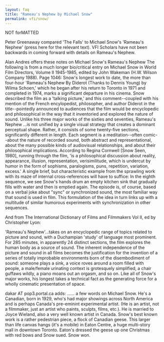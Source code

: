 ```yaml
---
layout: faq
title: "Rameau's Nephew by Michael Snow"
permalink: vfi/snow/
---
```


NOT forMATTED

Peter Greenaway compared 'The Falls' to Michael Snow's 'Rameau's Nephew' (press here for the relevant text). VFI Scholars have not been backwards in coming forward with details on Rameau's Nephew.


Alan Andres offers these notes on Michael Snow's Rameau's Nephew
The following is from a much longer bio/critical entry on Michael Snow in World Film Directors, Volume II 1945-1985, edited by John Wakeman (H.W. Wilson Company 1988).
Page 1046:
Snow's longest work to date, the more than four-hour 'Rameau's Nephew By Diderot (Thanks to Dennis Young) by Wilma Schoen,' which he began after his return to Toronto in 1971 and completed in 1974, marks a significant departure in his cinema. Snow described the film as a 'talking picture,' and this comment--coupled with his mention of the French encylopedist, philosopher, and author Diderot in the title--pointedly announced to audiences that the film would be encyclopedic and philosophical in the way that it inventoried and explored the nature of sound. Unlike his three major works of the sixties and seventies, Rameau's Nephew ...is not unified by a single visual strategy that creates a dominant perceptual shape. Rather, it consists of some twenty-five sections, significantly different in length. Each segment is a meditation--often comic--about the nature of recorded sound, both abstract and representational, about the many possible kinds of audiovisual relationships, and about their philosophical implications. According to Regina Cornwell [Snow Seen, 1980], running through the film, 'is a philosophical discussion about reality, appearance, illusion, representation, verisimilitude, which is undercut by humor in the form of sophisms, paralogisms, puns, repetition, variation, excess.' A single brief, but characteristic example from the sprawling work with its maze of internal cross-references will have to suffice: In the eighth sequence, we see Snow's hands drum an empty kitchen sink that gradually fills with water and then is emptied again. The episode is, of course, based on a verbal joke about "sync" or synchronized sound, the most familiar way that sound is used in film. This formulation of the idea in turn links up with a multitude of similar humorous experiments with synchronization in other sequences.

And from The International Dictionary of Films and Filmmakers Vol II, ed by Christopher Lyon:

'Rameau's Nephew'...takes on an encyclopedic range of topics related to picture and sound, with a Duchampian 'study' of language most prominent. For 285 minutes, in apparently 24 distinct sections, the film explores the human body as a source of sound. The inherent independence of the picture and sound in all films becomes the justification for the invention of a series of totally improbable environments born of the disembodiment of sound: someone plays a sink, a voice roves around a room filled with people, a male/female urinating context is grotesquely simplified, a chair guffaws wildly, a piano moans out an orgasm, and so on. Like all of Snow's major works, his longest takes a technical fact as the generating force for a wholly cinematic presentation of space.


dakar AT pop3.portal.ca adds:
...... a few words on Michael Snow. He's a Canadian, born in 1929, who's had major showings across North America and is perhaps Canada's pre-eminint experimental artist. (He is an artist, not a filmmaker, just an artist who paints, sculpts, films, etc.). He is married to Joyce Wieland, also a very well known artist in Canada.
Snow's best known work is a rather pedestrian piece, a flock of Canadian geese. This larger than life canvas hangs (it's a mobile) in Eaton Centre, a huge multi-story mall in downtown Toronto. Eaton's dressed the geese up one Christmas with red bows and Snow sued. Snow won.